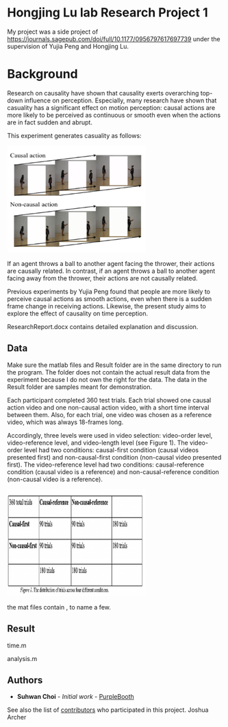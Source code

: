 # Hongjing Lu lab Research Project 1

My project was a side project of https://journals.sagepub.com/doi/full/10.1177/0956797617697739 under the supervision of Yujia Peng and Hongjing Lu. 

# Background

Research on causality have shown that causality exerts overarching top-down influence on perception. Especially, many research have shown that casuality has a significant effect on motion perception: causal actions are more likely to be perceived as continuous or smooth even when the actions are in fact sudden and abrupt. 

This experiment generates casuality as follows:

<img src="Picture1.png" width="324" height="250">

If an agent throws a ball to another agent facing the thrower, their actions are causally related. In contrast, if an agent throws a ball to another agent facing away from the thrower, their actions are not causally related. 

Previous experiments by Yujia Peng found that people are more likely to perceive causal actions as smooth actions, even when there is a sudden frame change in receiving actions. Likewise, the present study aims to explore the effect of causality on time perception.

ResearchReport.docx contains detailed explanation and discussion.

## Data

Make sure the matlab files and Result folder are in the same directory to run the program.
The folder does not contain the actual result data from the experiment because I do not own the right for the data. The data in the Result folder are samples meant for demonstration.

Each participant completed 360 test trials. Each trial showed one causal action video and one non-causal action video, with a short time interval between them. Also, for each trial, one video was chosen as a reference video, which was always 18-frames long. 

Accordingly, three levels were used in video selection: video-order level, video-reference level, and video-length level (see Figure 1). The video-order level had two conditions: causal-first condition (causal videos presented first) and non-causal-first condition (non-causal video presented first). The video-reference level had two conditions: causal-reference condition (causal video is a reference) and non-causal-reference condition (non-causal video is a reference).  

<img src="Picture2.png" width="324" height="250">


the mat files contain , to name a few. 

## Result

time.m 


analysis.m 



## Authors

* **Suhwan Choi** - *Initial work* - [PurpleBooth](https://github.com/PurpleBooth)

See also the list of [contributors](https://github.com/your/project/contributors) who participated in this project.
Joshua Archer

